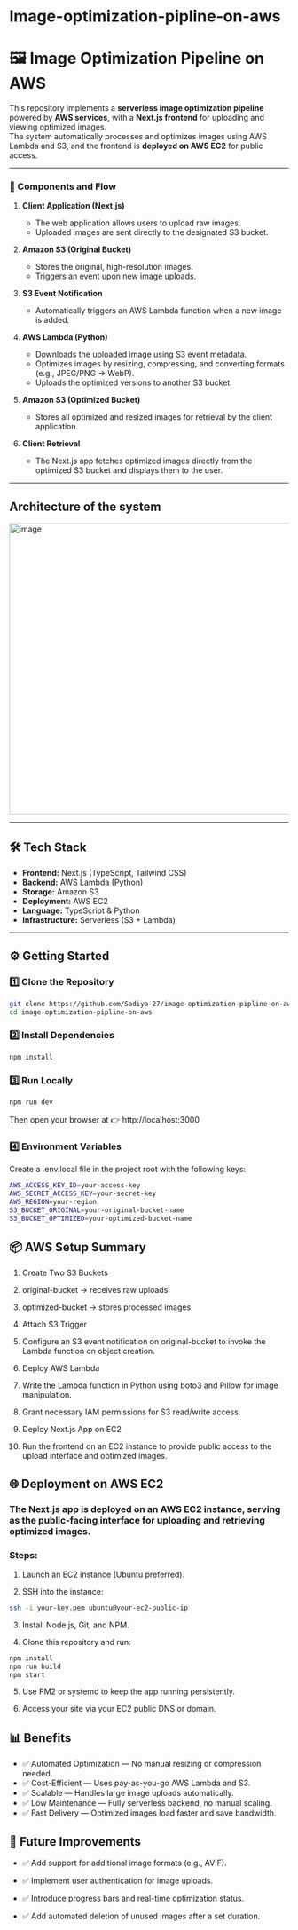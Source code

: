 # Image-optimization-pipline-on-aws
# 🖼️ Image Optimization Pipeline on AWS

This repository implements a **serverless image optimization pipeline** powered by **AWS services**, with a **Next.js frontend** for uploading and viewing optimized images.  
The system automatically processes and optimizes images using AWS Lambda and S3, and the frontend is **deployed on AWS EC2** for public access.

---

### 🧩 Components and Flow

1. **Client Application (Next.js)**  
   - The web application allows users to upload raw images.  
   - Uploaded images are sent directly to the designated S3 bucket.

2. **Amazon S3 (Original Bucket)**  
   - Stores the original, high-resolution images.  
   - Triggers an event upon new image uploads.

3. **S3 Event Notification**  
   - Automatically triggers an AWS Lambda function when a new image is added.

4. **AWS Lambda (Python)**  
   - Downloads the uploaded image using S3 event metadata.  
   - Optimizes images by resizing, compressing, and converting formats (e.g., JPEG/PNG → WebP).  
   - Uploads the optimized versions to another S3 bucket.

5. **Amazon S3 (Optimized Bucket)**  
   - Stores all optimized and resized images for retrieval by the client application.

6. **Client Retrieval**  
   - The Next.js app fetches optimized images directly from the optimized S3 bucket and displays them to the user.

---

## Architecture of the system
<img width="1000" height="525" alt="image" src="https://github.com/user-attachments/assets/2d49bb62-745b-4956-8932-5e83a4366fca" />

---

## 🛠️ Tech Stack

- **Frontend:** Next.js (TypeScript, Tailwind CSS)
- **Backend:** AWS Lambda (Python)
- **Storage:** Amazon S3
- **Deployment:** AWS EC2
- **Language:** TypeScript & Python
- **Infrastructure:** Serverless (S3 + Lambda)

---

## ⚙️ Getting Started

### 1️⃣ Clone the Repository
```bash
git clone https://github.com/Sadiya-27/image-optimization-pipline-on-aws.git
cd image-optimization-pipline-on-aws
```

### 2️⃣ Install Dependencies
```bash
npm install
```

### 3️⃣ Run Locally
```bash
npm run dev
```

Then open your browser at 👉 http://localhost:3000

### 4️⃣ Environment Variables

Create a .env.local file in the project root with the following keys:
```bash
AWS_ACCESS_KEY_ID=your-access-key
AWS_SECRET_ACCESS_KEY=your-secret-key
AWS_REGION=your-region
S3_BUCKET_ORIGINAL=your-original-bucket-name
S3_BUCKET_OPTIMIZED=your-optimized-bucket-name
```
## 📦 AWS Setup Summary

1. Create Two S3 Buckets

2. original-bucket → receives raw uploads

3. optimized-bucket → stores processed images

4. Attach S3 Trigger

5. Configure an S3 event notification on original-bucket to invoke the Lambda function on object creation.

6. Deploy AWS Lambda

7. Write the Lambda function in Python using boto3 and Pillow for image manipulation.

8. Grant necessary IAM permissions for S3 read/write access.

9. Deploy Next.js App on EC2

10. Run the frontend on an EC2 instance to provide public access to the upload interface and optimized images.

## 🌐 Deployment on AWS EC2

### The Next.js app is deployed on an AWS EC2 instance, serving as the public-facing interface for uploading and retrieving optimized images.

### Steps:

1. Launch an EC2 instance (Ubuntu preferred).

2. SSH into the instance:
```bash
ssh -i your-key.pem ubuntu@your-ec2-public-ip
```

3. Install Node.js, Git, and NPM.

4. Clone this repository and run:
```bash
npm install
npm run build
npm start
```

5. Use PM2 or systemd to keep the app running persistently.

6. Access your site via your EC2 public DNS or domain.

## 📊 Benefits

- ✅ Automated Optimization — No manual resizing or compression needed.
- ✅ Cost-Efficient — Uses pay-as-you-go AWS Lambda and S3.
- ✅ Scalable — Handles large image uploads automatically.
- ✅ Low Maintenance — Fully serverless backend, no manual scaling.
- ✅ Fast Delivery — Optimized images load faster and save bandwidth.

## 🧠 Future Improvements

- ✅ Add support for additional image formats (e.g., AVIF).

- ✅ Implement user authentication for image uploads.

- ✅ Introduce progress bars and real-time optimization status.

- ✅ Add automated deletion of unused images after a set duration.
